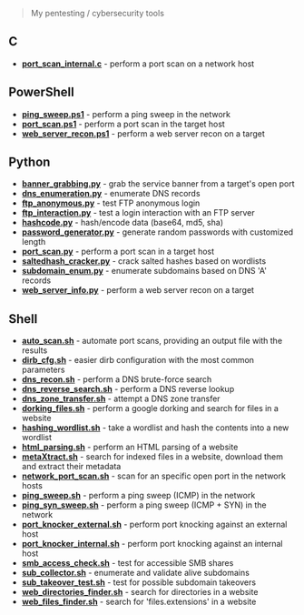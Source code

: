 > My pentesting / cybersecurity tools

## C
* [**port_scan_internal.c**](https://github.com/rafaelbaldasso/Tools/blob/main/C/port_scan_internal.c) - perform a port scan on a network host

## PowerShell
* [**ping_sweep.ps1**](https://github.com/rafaelbaldasso/Tools/blob/main/PowerShell/ping_sweep.ps1) - perform a ping sweep in the network
* [**port_scan.ps1**](https://github.com/rafaelbaldasso/Tools/blob/main/PowerShell/port_scan.ps1) - perform a port scan in the target host
* [**web_server_recon.ps1**](https://github.com/rafaelbaldasso/Tools/blob/main/PowerShell/web_server_recon.ps1) - perform a web server recon on a target

## Python
* [**banner_grabbing.py**](https://github.com/rafaelbaldasso/Tools/blob/main/Python/banner_grabbing.py) - grab the service banner from a target's open port 
* [**dns_enumeration.py**](https://github.com/rafaelbaldasso/Tools/blob/main/Python/dns_enumeration.py) - enumerate DNS records
* [**ftp_anonymous.py**](https://github.com/rafaelbaldasso/Tools/blob/main/Python/ftp_anonymous.py) - test FTP anonymous login
* [**ftp_interaction.py**](https://github.com/rafaelbaldasso/Tools/blob/main/Python/ftp_interaction.py) - test a login interaction with an FTP server
* [**hashcode.py**](https://github.com/rafaelbaldasso/Tools/blob/main/Python/hashcode.py) - hash/encode data (base64, md5, sha)
* [**password_generator.py**](https://github.com/rafaelbaldasso/Tools/blob/main/Python/password_generator.py) - generate random passwords with customized length
* [**port_scan.py**](https://github.com/rafaelbaldasso/Tools/blob/main/Python/port_scan.py) - perform a port scan in a target host
* [**saltedhash_cracker.py**](https://github.com/rafaelbaldasso/Tools/blob/main/Python/saltedhash_cracker.py) - crack salted hashes based on wordlists
* [**subdomain_enum.py**](https://github.com/rafaelbaldasso/Tools/blob/main/Python/subdomain_enum.py) - enumerate subdomains based on DNS 'A' records
* [**web_server_info.py**](https://github.com/rafaelbaldasso/Tools/blob/main/Python/web_server_info.py) - perform a web server recon on a target

## Shell
* [**auto_scan.sh**](https://github.com/rafaelbaldasso/Tools/blob/main/Shell/auto_scan.sh) - automate port scans, providing an output file with the results
* [**dirb_cfg.sh**](https://github.com/rafaelbaldasso/Tools/blob/main/Shell/dirb_cfg.sh) - easier dirb configuration with the most common parameters
* [**dns_recon.sh**](https://github.com/rafaelbaldasso/Tools/blob/main/Shell/dns_recon.sh) - perform a DNS brute-force search
* [**dns_reverse_search.sh**](https://github.com/rafaelbaldasso/Tools/blob/main/Shell/dns_reverse_search.sh) - perform a DNS reverse lookup
* [**dns_zone_transfer.sh**](https://github.com/rafaelbaldasso/Tools/blob/main/Shell/dns_zone_transfer.sh) - attempt a DNS zone transfer
* [**dorking_files.sh**](https://github.com/rafaelbaldasso/Tools/blob/main/Shell/dorking_files.sh) - perform a google dorking and search for files in a website
* [**hashing_wordlist.sh**](https://github.com/rafaelbaldasso/Tools/blob/main/Shell/hashing_wordlist.sh) - take a wordlist and hash the contents into a new wordlist
* [**html_parsing.sh**](https://github.com/rafaelbaldasso/Tools/blob/main/Shell/html_parsing.sh) - perform an HTML parsing of a website
* [**metaXtract.sh**](https://github.com/rafaelbaldasso/Tools/blob/main/Shell/metaXtract.sh) - search for indexed files in a website, download them and extract their metadata
* [**network_port_scan.sh**](https://github.com/rafaelbaldasso/Tools/blob/main/Shell/network_port_scan.sh) - scan for an specific open port in the network hosts
* [**ping_sweep.sh**](https://github.com/rafaelbaldasso/Tools/blob/main/Shell/ping_sweep.sh) - perform a ping sweep (ICMP) in the network
* [**ping_syn_sweep.sh**](https://github.com/rafaelbaldasso/Tools/blob/main/Shell/ping_syn_sweep.sh) - perform a ping sweep (ICMP + SYN) in the network
* [**port_knocker_external.sh**](https://github.com/rafaelbaldasso/Tools/blob/main/Shell/port_knocker_external.sh) - perform port knocking against an external host
* [**port_knocker_internal.sh**](https://github.com/rafaelbaldasso/Tools/blob/main/Shell/port_knocker_internal.sh) - perform port knocking against an internal host
* [**smb_access_check.sh**](https://github.com/0xDuskr/Tools/blob/main/Shell/smb_access_check.sh) - test for accessible SMB shares 
* [**sub_collector.sh**](https://github.com/0xDuskr/Tools/blob/main/Shell/sub_collector.sh) - enumerate and validate alive subdomains
* [**sub_takeover_test.sh**](https://github.com/rafaelbaldasso/Tools/blob/main/Shell/sub_takeover_test.sh) - test for possible subdomain takeovers
* [**web_directories_finder.sh**](https://github.com/rafaelbaldasso/Tools/blob/main/Shell/web_directories_finder.sh) - search for directories in a website
* [**web_files_finder.sh**](https://github.com/rafaelbaldasso/Tools/blob/main/Shell/web_files_finder.sh) - search for 'files.extensions' in a website
